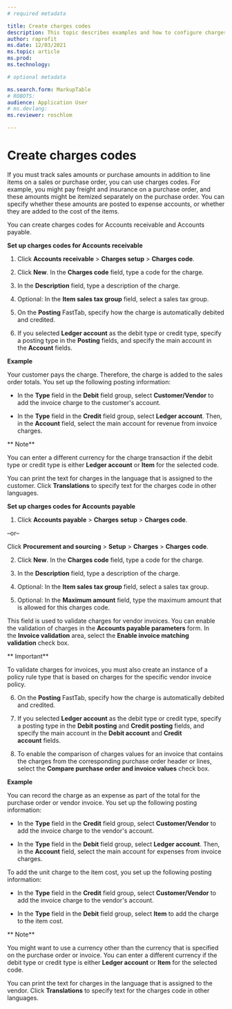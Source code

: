 ```yaml
---
# required metadata

title: Create charges codes
description: This topic describes examples and how to configure charges codes for both accounts payable and accounts receivable. 
author: raprofit
ms.date: 12/03/2021
ms.topic: article
ms.prod: 
ms.technology: 

# optional metadata

ms.search.form: MarkupTable
# ROBOTS: 
audience: Application User
# ms.devlang: 
ms.reviewer: roschlom

---
```

# Create charges codes

If you must track sales amounts or purchase amounts in addition to line items on a sales or purchase order, you can use charges codes. For example, you might pay freight and insurance on a purchase order, and these amounts might be itemized separately on the purchase order. You can specify whether these amounts are posted to expense accounts, or whether they are added to the cost of the items.

You can create charges codes for Accounts receivable and Accounts payable.

**Set up charges codes for Accounts receivable**

1.  Click **Accounts receivable** &gt; **Charges setup** &gt; **Charges code**.

2.  Click **New**. In the **Charges code** field, type a code for the charge.

3.  In the **Description** field, type a description of the charge.

4.  Optional: In the **Item sales tax group** field, select a sales tax group.

5.  On the **Posting** FastTab, specify how the charge is automatically debited and credited.

6.  If you selected **Ledger account** as the debit type or credit type, specify a posting type in the **Posting** fields, and specify the main account in the **Account** fields.

**Example**

Your customer pays the charge. Therefore, the charge is added to the sales order totals. You set up the following posting information:

-   In the **Type** field in the **Debit** field group, select **Customer/Vendor** to add the invoice charge to the customer's account.

-   In the **Type** field in the **Credit** field group, select **Ledger account**. Then, in the **Account** field, select the main account for revenue from invoice charges.

** Note**

You can enter a different currency for the charge transaction if the debit type or credit type is either **Ledger account** or **Item** for the selected code.

You can print the text for charges in the language that is assigned to the customer. Click **Translations** to specify text for the charges code in other languages.

**Set up charges codes for Accounts payable**

1.  Click **Accounts payable** &gt; **Charges** **setup** &gt; **Charges code**.

–or–

Click **Procurement and sourcing** &gt; **Setup** &gt; **Charges** &gt; **Charges code**.

2.  Click **New**. In the **Charges code** field, type a code for the charge.

3.  In the **Description** field, type a description of the charge.

4.  Optional: In the **Item sales tax group** field, select a sales tax group.

5.  Optional: In the **Maximum amount** field, type the maximum amount that is allowed for this charges code.

This field is used to validate charges for vendor invoices. You can enable the validation of charges in the **Accounts payable parameters** form. In the **Invoice validation** area, select the **Enable invoice matching validation** check box.

** Important**

To validate charges for invoices, you must also create an instance of a policy rule type that is based on charges for the specific vendor invoice policy.

6.  On the **Posting** FastTab, specify how the charge is automatically debited and credited.

7.  If you selected **Ledger account** as the debit type or credit type, specify a posting type in the **Debit posting** and **Credit posting** fields, and specify the main account in the **Debit account** and **Credit account** fields.

8.  To enable the comparison of charges values for an invoice that contains the charges from the corresponding purchase order header or lines, select the **Compare purchase order and invoice values** check box.

**Example**

You can record the charge as an expense as part of the total for the purchase order or vendor invoice. You set up the following posting information:

-   In the **Type** field in the **Credit** field group, select **Customer/Vendor** to add the invoice charge to the vendor's account.

-   In the **Type** field in the **Debit** field group, select **Ledger account**. Then, in the **Account** field, select the main account for expenses from invoice charges.

To add the unit charge to the item cost, you set up the following posting information:

-   In the **Type** field in the **Credit** field group, select **Customer/Vendor** to add the invoice charge to the vendor's account.

-   In the **Type** field in the **Debit** field group, select **Item** to add the charge to the item cost.

** Note**

You might want to use a currency other than the currency that is specified on the purchase order or invoice. You can enter a different currency if the debit type or credit type is either **Ledger account** or **Item** for the selected code.

You can print the text for charges in the language that is assigned to the vendor. Click **Translations** to specify text for the charges code in other languages.
